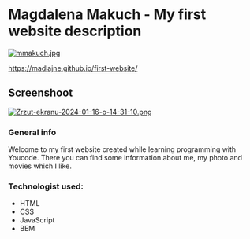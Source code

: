 # Magdalena Makuch - My first website description
[![mmakuch.jpg](https://i.postimg.cc/8kwLSm45/mmakuch.jpg)](https://postimg.cc/8sJ7dWqQ)

https://madlajne.github.io/first-website/

## Screenshoot
[![Zrzut-ekranu-2024-01-16-o-14-31-10.png](https://i.postimg.cc/pdTLKK80/Zrzut-ekranu-2024-01-16-o-14-31-10.png)](https://postimg.cc/yDMKHgL9)

### General info
Welcome to my first website created while learning programming with Youcode. There you can find some information about me, my photo and movies which I like.

### Technologist used:
- HTML
- CSS
- JavaScript
- BEM
